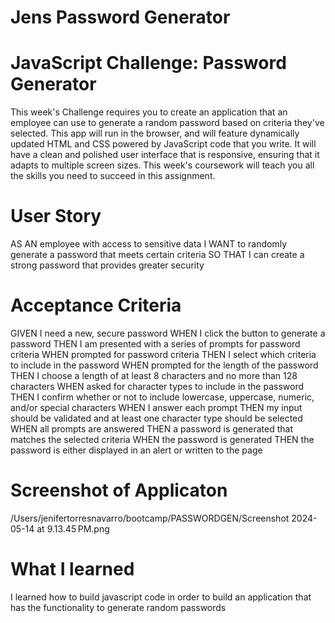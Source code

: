 # Jens Password Generator

# JavaScript Challenge: Password Generator 
This week's Challenge requires you to create an application that an employee can use to generate a random password based on criteria they've selected. This app will run in the browser, and will feature dynamically updated HTML and CSS powered by JavaScript code that you write. It will have a clean and polished user interface that is responsive, ensuring that it adapts to multiple screen sizes. This week's coursework will teach you all the skills you need to succeed in this assignment.

# User Story 
AS AN employee with access to sensitive data
I WANT to randomly generate a password that meets certain criteria
SO THAT I can create a strong password that provides greater security

# Acceptance Criteria 

GIVEN I need a new, secure password
WHEN I click the button to generate a password
THEN I am presented with a series of prompts for password criteria
WHEN prompted for password criteria
THEN I select which criteria to include in the password
WHEN prompted for the length of the password
THEN I choose a length of at least 8 characters and no more than 128 characters
WHEN asked for character types to include in the password
THEN I confirm whether or not to include lowercase, uppercase, numeric, and/or special characters
WHEN I answer each prompt
THEN my input should be validated and at least one character type should be selected
WHEN all prompts are answered
THEN a password is generated that matches the selected criteria
WHEN the password is generated
THEN the password is either displayed in an alert or written to the page

# Screenshot of Applicaton 
/Users/jenifertorresnavarro/bootcamp/PASSWORDGEN/Screenshot 2024-05-14 at 9.13.45 PM.png

# What I learned 

I learned how to build javascript code in order to build an application that has the functionality to generate random passwords 

